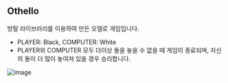 ## Othello

방탈 라이브러리를 이용하여 만든 오델로 게임입니다.

- PLAYER: Black, COMPUTER: White
- PLAYER와 COMPUTER 모두 더이상 돌을 놓을 수 없을 때 게임이 종료되며, 자신의 돌이 더 많이 놓여져 있을 경우 승리합니다.

![image](https://user-images.githubusercontent.com/70556633/97790670-d219f080-1c0d-11eb-9ae0-3b6060c42397.png)
